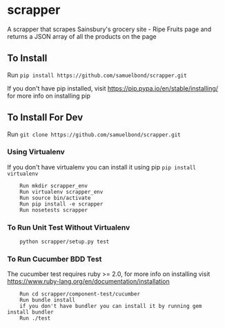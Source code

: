 # scrapper
A scrapper that scrapes Sainsbury's grocery site - Ripe Fruits page and returns a JSON array of all the products on the page

## To Install
   Run `pip install https://github.com/samuelbond/scrapper.git `

   If you don't have pip installed, visit https://pip.pypa.io/en/stable/installing/ for more info on installing pip

## To Install For Dev
   Run `git clone https://github.com/samuelbond/scrapper.git`

### Using Virtualenv
   If you don't have virtualenv you can install it using pip `pip install virtualenv`

        Run mkdir scrapper_env
        Run virtualenv scrapper_env
        Run source bin/activate
        Run pip install -e scrapper
        Run nosetests scrapper

### To Run Unit Test Without Virtualenv
        python scrapper/setup.py test

### To Run Cucumber BDD Test
   The cucumber test requires ruby >= 2.0, for more info on installing visit https://www.ruby-lang.org/en/documentation/installation

        Run cd scrapper/component-test/cucumber
        Run bundle install
        if you don't have bundler you can install it by running gem install bundler
        Run ./test

